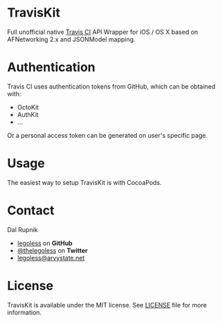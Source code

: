 TravisKit
=========

Full unofficial native [Travis CI](http://travis-ci.org) API Wrapper for iOS / OS X based on AFNetworking 2.x and JSONModel mapping.

# Authentication

Travis CI uses authentication tokens from GitHub, which can be obtained with:

- OctoKit
- AuthKit
- ...

Or a personal access token can be generated on user's specific page.

Usage
======

The easiest way to setup TravisKit is with CocoaPods.

Contact
======

Dal Rupnik

- [legoless](https://github.com/legoless) on **GitHub**
- [@thelegoless](https://twitter.com/thelegoless) on **Twitter**
- [legoless@arvystate.net](mailto:legoless@arvystate.net)

License
======

TravisKit is available under the MIT license. See [LICENSE](https://github.com/Legoless/TravisKit/blob/master/LICENSE) file for more information.
